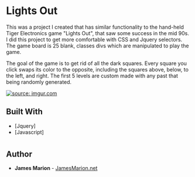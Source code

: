 # Lights Out

This was a project I created that has similar functionality to the hand-held Tiger Electronics game "Lights Out", that saw some success in the mid 90s. I did this project to get more comfortable with CSS and Jquery selectors. The game board is 25 blank, classes divs which are manipulated to play the game.

The goal of the game is to get rid of all the dark squares. Every square you click swaps its color to the opposite, including the squares above, below, to the left, and right. The first 5 levels are custom made with any past that being randomly generated.

<a href="http://imgur.com/VcG0ezP"><img src="http://i.imgur.com/VcG0ezP.png" title="source: imgur.com" /></a>
## Built With

* [Jquery]
* [Javascript]

#
## Author

* **James Marion** - [JamesMarion.net](http://Jamesmarion.net)
